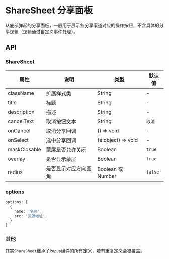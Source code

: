 # ShareSheet 分享面板

从底部弹起的分享面板，一般用于展示各分享渠道对应的操作按钮，不含具体的分享逻辑（逻辑通过自定义事件处理）。

<code src="./demos/index.tsx"></code>

## API

### ShareSheet

| 属性        | 说明           | 类型            | 默认值       |
|------------|----------------|----------------|--------------|
| className   | 扩展样式类  | String | - |
| title   | 标题  | String | - |
| description   | 描述  | String | - |
| cancelText   | 取消按钮文本  | String | `取消` |
| onCancel   | 取消分享回调  | () => void | - |
| onSelect   | 选中分享回调  | (e:object) => void | - |
| maskClosable   | 蒙层是否允许关闭  | Boolean | `true` |
| overlay   | 是否显示蒙层  | Boolean | `true` |
| radius   | 是否显示对应方向圆角 | Boolean 或 Number | `false` |

### options
```ts
options: [
  {
    name: '名称',
    src: '资源地址',
  }
]
```

### 其他

其实`ShareSheet`继承了`Popup`组件的所有定义，若有重复定义会被覆盖。
